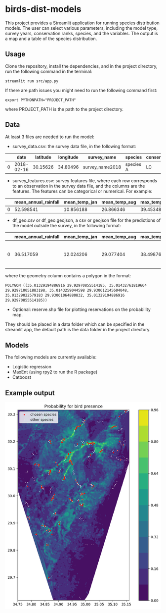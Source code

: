 
# birds-dist-models

This project provides a Streamlit application for running species distribution models. The user can select various parameters, including the model type, survey years, conservation ranks, species, and the variables.
The output is a map and a table of the species distribution.


## Usage
Clone the repository, install the dependencies, and in the project directory, run the following command in the terminal:
```
streamlit run src/app.py
```
If there are path issues you might need to run the following command first:

```
export PYTHONPATH="PROJECT_PATH"
```
where PROJECT_PATH is the path to the project directory.


## Data
At least 3 files are needed to run the model:
- survey_data.csv: the survey data file, in the following format:

|   | date       | latitude | longitude | survey_name      | species   | conservation_status | reserve_status       |
|---|------------|----------|-----------|------------------|-----------|---------------------|----------------------|
| 0 | 2018-02-16 | 30.15626 | 34.80496  | survey_name2018  | species A | LC                  | proposed_reservation |


- survey_features.csv: survey features file, where each row corresponds to an observation in the survey data file, and the columns are the features. 
The features can be categorical or numerical. For example:

|   | mean_annual_rainfall | mean_temp_jan | mean_temp_aug | max_temp_june | min_temp_jan |
|---|----------------------|---------------|---------------|---------------|--------------|
| 0 | 52.598541            | 10.856188     | 26.866346     | 39.453480     | 3.031685    |


- df_geo.csv or df_geo.geojson, a csv or geojson file for the predictions of the model outside the survey, in the following format:

|   | mean_annual_rainfall | mean_temp_jan | mean_temp_aug | max_temp_june | min_temp_jan | geometry |
|---|----------------------|---------------|---------------|---------------|--------------|----------|
| 0 | 36.517059            | 12.024206     | 29.077404     | 38.498764     | 3.663723    | POLYGON ((35.01329 29.92971, 35.01433 29.92971... |


where the geometry column contains a polygon in the format:

```
POLYGON ((35.01329194886916 29.92970855514185, 35.01432761819664 29.929710051883198, 35.0143259044598 29.930612145604048, 35.01329022579183 29.93061064880832, 35.01329194886916 29.92970855514185))
```

- Optional: reserve.shp file for plotting reservations on the probability map.

They should be placed in a data folder which can be specified in the streamlit app, the default path is the data folder in the project directory.


## Models
The following models are currently available:
- Logistic regression
- MaxEnt (using rpy2 to run the R package)
- Catboost


## Example output
![map1](images/map1.png)



